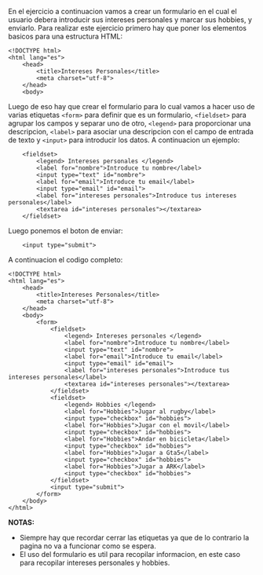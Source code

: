 En el ejercicio a continuacion vamos a crear un formulario en el cual el usuario debera introducir sus intereses personales y marcar sus hobbies, y enviarlo.
Para realizar este ejercicio primero hay que poner los elementos basicos para una estructura HTML:
```
<!DOCTYPE html>
<html lang="es">
    <head>
        <title>Intereses Personales</title>
        <meta charset="utf-8">
    </head>
    <body>
```
Luego de eso hay que crear el formulario para lo cual vamos a hacer uso de varias etiquetas `<form>` para definir que es un formulario, `<fieldset>` para agrupar los campos y separar uno de otro, `<legend>` para proporcionar una descripcion, `<label>` para asociar una descripcion con el campo de entrada de texto y `<input>` para introducir los datos. A continuacion un ejemplo:
```
    <fieldset>
        <legend> Intereses personales </legend>
        <label for="nombre">Introduce tu nombre</label>
        <input type="text" id="nombre">
        <label for="email">Introduce tu email</label>
        <input type="email" id="email">
        <label for="intereses personales">Introduce tus intereses personales</label>
        <textarea id="intereses personales"></textarea>
    </fieldset>
```
Luego ponemos el boton de enviar:
```
    <input type="submit">
```
A continuacion el codigo completo: 
```
<!DOCTYPE html>
<html lang="es">
    <head>
        <title>Intereses Personales</title>
        <meta charset="utf-8">
    </head>
    <body>
        <form>
            <fieldset>
                <legend> Intereses personales </legend>
                <label for="nombre">Introduce tu nombre</label>
                <input type="text" id="nombre">
                <label for="email">Introduce tu email</label>
                <input type="email" id="email">
                <label for="intereses personales">Introduce tus intereses personales</label>
                <textarea id="intereses personales"></textarea>
            </fieldset>
            <fieldset>
                <legend> Hobbies </legend>
                <label for="Hobbies">Jugar al rugby</label>
                <input type="checkbox" id="hobbies">
                <label for="Hobbies">Jugar con el movil</label>
                <input type="checkbox" id="hobbies">
                <label for="Hobbies">Andar en bicicleta</label>
                <input type="checkbox" id="hobbies">
                <label for="Hobbies">Jugar a Gta5</label>
                <input type="checkbox" id="hobbies">
                <label for="Hobbies">Jugar a ARK</label>
                <input type="checkbox" id="hobbies">
            </fieldset>
            <input type="submit">
        </form>
    </body>
</html>
```
**NOTAS:**
- Siempre hay que recordar cerrar las etiquetas ya que de lo contrario la pagina no va a funcionar como se espera.
- El uso del formulario es util para recopilar informacion, en este caso para recopilar intereses personales y hobbies.